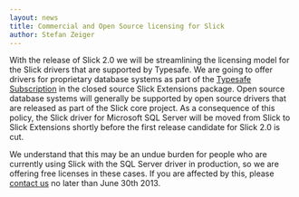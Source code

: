 ```yaml
---
layout: news
title: Commercial and Open Source licensing for Slick
author: Stefan Zeiger
---
```

With the release of Slick 2.0 we will be streamlining the licensing model for the Slick drivers that are supported by Typesafe. We are going to offer drivers for proprietary database systems as part of the [Typesafe Subscription](http://typesafe.com/how/subscription) in the closed source Slick Extensions package. Open source database systems will generally be supported by open source drivers that are released as part of the Slick core project. As a consequence of this policy, the Slick driver for Microsoft SQL Server will be moved from Slick to Slick Extensions shortly before the first release candidate for Slick 2.0 is cut.

We understand that this may be an undue burden for people who are currently using Slick with the SQL Server driver in production, so we are offering free licenses in these cases. If you are affected by this, please [contact us](mailto:info@typesafe.com) no later than June 30th 2013.
